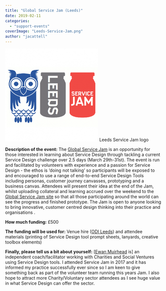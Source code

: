 ```yaml
---
title: "Global Service Jam (Leeds)"
date: 2019-02-11
categories:
  - "support-events"
coverImage: "Leeds-Service-Jam.png"
author: "jacattell"
---
```


[![Leeds Service Jam logo](images/Leeds-Service-Jam-300x300.png)](https://www.ukgovcamp.com/wp-content/uploads/2019/02/Leeds-Service-Jam.png) Leeds Service Jam logo

**Description of the event:** The [Global Service Jam](http://planet.globalservicejam.org/) is an opportunity for those interested in learning about Service Design through tackling a current Service Design challenge over 2.5 days (March 29th-31st). The event is run and facilitated by volunteers with experience and a passion for Service Design - the ethos is ‘doing not talking’ so participants will be exposed to and encouraged to use a range of end-to-end Service Design Tools including personas, customer journey canvasses, prototyping and a business canvas. Attendees will present their idea at the end of the Jam, whilst uploading collateral and learning accrued over the weekend to the [Global Service Jam site](http://planet.globalservicejam.org/) so that all those participating around the world can see the progress and finished prototype. The Jam is open to anyone looking to bring innovative, customer centred design thinking into their practice and organisations .

**How much funding:** £500

**The funding will be used for:** Venue hire ([ODI Leeds](https://odileeds.org/)) and attendee materials (printing of Service Design tool prompt sheets, lanyards, creative toolbox elements)

**Finally, please tell us a bit about yourself:** \[[Ewan Muirhead](https://twitter.com/ewanthrivelab) is\] an independent coach/facilitator working with Charities and Social Ventures using Service Design tools. I attended Service Jam in 2017 and it has informed my practice successfully ever since so I am keen to give something back as part of the volunteer team running this years Jam. I also hope to attract more Charity/Voluntary sector attendees as I see huge value in what Service Design can offer the sector.
